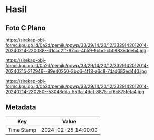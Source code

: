 # Hasil

## Foto C Plano

https://sirekap-obj-formc.kpu.go.id/0a2d/pemilu/ppwp/33/29/14/20/12/3329142012014-20240214-230038--d1ccc2f1-87cc-4b59-9bbd-cb0883eddeb4.jpg

https://sirekap-obj-formc.kpu.go.id/0a2d/pemilu/ppwp/33/29/14/20/12/3329142012014-20240215-212946--89e40250-3bc6-4f18-a6c8-7dad683ed440.jpg

https://sirekap-obj-formc.kpu.go.id/0a2d/pemilu/ppwp/33/29/14/20/12/3329142012014-20240214-230250--53043dda-553a-4dcf-8875-cf6c875fefa4.jpg


## Metadata

| Key        | Value               |
| ---------- | ------------------- |
| Time Stamp | 2024-02-25 14:00:00 |




